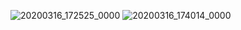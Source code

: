 ![20200316_172525_0000](https://user-images.githubusercontent.com/55870659/76756214-87ad3780-6742-11ea-8b54-08376a23d199.png)
![20200316_174014_0000](https://user-images.githubusercontent.com/55870659/76757558-0014f800-6745-11ea-9838-828f1964fb93.png)


